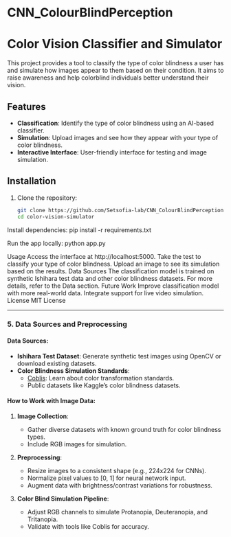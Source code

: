 # CNN_ColourBlindPerception
# Color Vision Classifier and Simulator

This project provides a tool to classify the type of color blindness a user has and simulate how images appear to them based on their condition. It aims to raise awareness and help colorblind individuals better understand their vision.

## Features
- **Classification**: Identify the type of color blindness using an AI-based classifier.
- **Simulation**: Upload images and see how they appear with your type of color blindness.
- **Interactive Interface**: User-friendly interface for testing and image simulation.

## Installation
1. Clone the repository:
   ```bash
   git clone https://github.com/Setsofia-lab/CNN_ColourBlindPerception.git
   cd color-vision-simulator

Install dependencies:
 pip install -r requirements.txt


Run the app locally:
 python app.py


Usage
Access the interface at http://localhost:5000.
Take the test to classify your type of color blindness.
Upload an image to see its simulation based on the results.
Data Sources
The classification model is trained on synthetic Ishihara test data and other color blindness datasets. For more details, refer to the Data section.
Future Work
Improve classification model with more real-world data.
Integrate support for live video simulation.
License
MIT License

---

### **5. Data Sources and Preprocessing**
#### **Data Sources**:
- **Ishihara Test Dataset**: Generate synthetic test images using OpenCV or download existing datasets.
- **Color Blindness Simulation Standards**:
  - [Coblis](https://www.color-blindness.com/coblis-color-blindness-simulator/): Learn about color transformation standards.
  - Public datasets like Kaggle’s color blindness datasets.

#### **How to Work with Image Data**:
1. **Image Collection**:
   - Gather diverse datasets with known ground truth for color blindness types.
   - Include RGB images for simulation.

2. **Preprocessing**:
   - Resize images to a consistent shape (e.g., 224x224 for CNNs).
   - Normalize pixel values to [0, 1] for neural network input.
   - Augment data with brightness/contrast variations for robustness.

3. **Color Blind Simulation Pipeline**:
   - Adjust RGB channels to simulate Protanopia, Deuteranopia, and Tritanopia.
   - Validate with tools like Coblis for accuracy.


